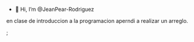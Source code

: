 - 👋 Hi, I’m @JeanPear-Rodriguez

en clase de introduccion a la programacion aperndi a realizar un arreglo.


<?php
	//echo "china";
	
 $vegetales = array("cebolla", "tomate", "pepino,", "yuca", "ajo" ,"apio");
 $vegetales[] ="calabaza";
 print_r($vegetales);
	
	//$nombres= ["Yubirizaida", "Makgiber", "Usnavy", "Melquiside", "Air Jordan"];
	
	//unset($nombres[3]);
	
	//print_r($nombres);
	
	$vegetalesEliminar = "cebolla";
	$llave = array_search($vegetalesEliminar, $vegetales);
	if($llave!==false){
	  unset($vegetales[$llave]);
	}
	print_r($vegetales)
?>;
